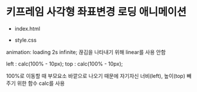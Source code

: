 # 키프레임 사각형 좌표변경 로딩 애니메이션

- index.html

- style.css

animation: loading 2s infinite;
끊김을 나타내기 위해 linear를 사용 안함

left : calc(100% - 10px);
top : calc(100% - 10px);

100%로 이동할 때
부모요소 바깥으로 나오기 때문에
자기자신 너비(left), 높이(top) 빼주기 위한 함수
calc를 사용
